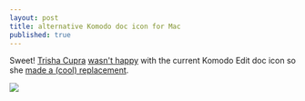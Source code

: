 ```yaml
---
layout: post
title: alternative Komodo doc icon for Mac
published: true
---
```


Sweet! [Trisha Cupra](http://twitter.com/trishacupra) [wasn't
happy](http://twitter.com/trishacupra/statuses/10972348563) with the current
Komodo Edit doc icon so she [made a (cool)
replacement](http://skitch.com/trishacupra/n5tyy/dock).


<p><img src="//img.skitch.com/20100324-tgcpb7xbkswjasb7u92sik4t2u.png"></p>

